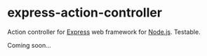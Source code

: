 # express-action-controller
Action controller for  [Express](http://expressjs.com/) web framework for [Node.js](http://nodejs.org/). Testable.


Coming soon...
